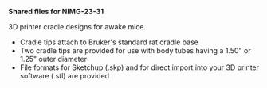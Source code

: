 **Shared files for NIMG-23-31**

3D printer cradle designs for awake mice.
- Cradle tips attach to Bruker's standard rat cradle base
- Two cradle tips are provided for use with body tubes having a 1.50" or 1.25" outer diameter
- File formats for Sketchup (.skp) and for direct import into your 3D printer software (.stl) are provided
